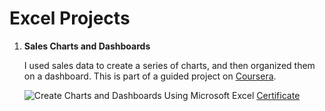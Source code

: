 # Excel Projects

1. **Sales Charts and Dashboards**

   I used sales data to create a series of charts, and then organized them on a dashboard. This is part of a guided project on [Coursera](https://www.coursera.org/learn/create-charts-dashboards-using-microsoft-excel/home/info).
   
   ![Create Charts and Dashboards Using Microsoft Excel](https://github.com/user-attachments/assets/53ac0107-b0c6-47bd-af3b-a0c1ae980bb0)
   [Certificate](https://github.com/user-attachments/files/16571714/Coursera.DQZQCBX7IDZ1.pdf)


